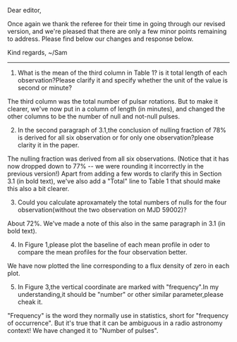 Dear editor,

Once again we thank the referee for their time in going through our revised version, and we're pleased that there are only a few minor points remaining to address. Please find below our changes and response below.

Kind regards,
~/Sam

--------------------------------------

1. What is the mean of the third column in Table 1? is it total length of each observation?Please clarify it and specify whether the unit of the value is second or minute?

The third column was the total number of pulsar rotations. But to make it clearer, we've now put in a column of length (in minutes), and changed the other columns to be the number of null and not-null pulses.

2. In the second paragraph of 3.1,the conclusion of nulling fraction of 78% is derived for all six observation or for only one observation?please clarity it in the paper.

The nulling fraction was derived from all six observations. (Notice that it has now dropped down to 77% -- we were rounding it incorrectly in the previous version!) Apart from adding a few words to clarify this in Section 3.1 (in bold text), we've also add a "Total" line to Table 1 that should make this also a bit clearer.

3. Could you calculate aproxamately the total numbers of nulls for the four observation(without the two observation on MJD 59002)?

About 72%. We've made a note of this also in the same paragraph in 3.1 (in bold text).

4. In Figure 1,please plot the baseline of each mean profile in oder to compare the mean profiles for the four observation better.

We have now plotted the line corresponding to a flux density of zero in each plot.

5. In Figure 3,the vertical coordinate are marked with "frequency".In my understanding,it should be "number" or other similar parameter,please cheak it.

"Frequency" is the word they normally use in statistics, short for "frequency of occurrence". But it's true that it can be ambiguous in a radio astronomy context! We have changed it to "Number of pulses".
